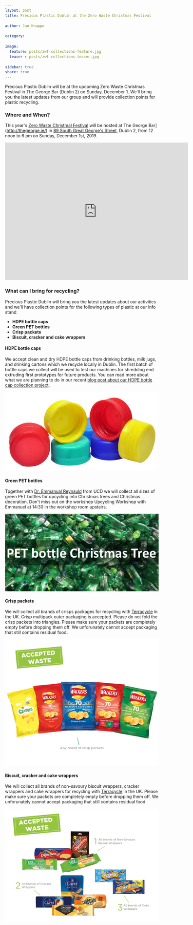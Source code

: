 ```yaml
---
layout: post
title: Precious Plastic Dublin at the Zero Waste Christmas Festival

author: Jan Knappe

category: 

image:
  feature: posts/zwf-collections-feature.jpg
  teaser : posts/zwf-collections-teaser.jpg

sidebar: true
share: true
---
```


Precious Plastic Dublin will be at the upcoming Zero Waste Christmas Festival in The George Bar (Dublin 2) on Sunday, December 1. We'll bring you the latest updates from our group and will provide collection points for plastic recycling.

### Where and When?

This year's [Zero Waste Christmal Festival](https://www.zerowastefestival.ie/christmas-festival-2019/) will be hosted at The George Bar](http://thegeorge.ie/) in [89 South Great George's Street](https://goo.gl/maps/VmcQiFwirShH7JrC7), Dublin 2, from 12 noon to 6 pm on Sunday, December 1st, 2019.

<iframe src="https://www.google.com/maps/embed?pb=!1m14!1m8!1m3!1d9527.89122139659!2d-6.2646836!3d53.343743!3m2!1i1024!2i768!4f13.1!3m3!1m2!1s0x0%3A0x1773eaac8a822f7c!2sThe%20George!5e0!3m2!1sen!2sus!4v1573842647383!5m2!1sen!2sus" width="600" height="450" frameborder="0" style="border:0;" allowfullscreen=""></iframe>

### What can I bring for recycling?

Precious Plastic Dublin will bring you the latest updates about our activities and we'll have collection points for the following types of plastic at our info stand:

- **HDPE bottle caps**
- **Green PET bottles**
- **Crisp packets**
- **Biscuit, cracker and cake wrappers**

#### HDPE bottle caps 

We accept clean and dry HDPE bottle caps from drinking bottles, milk jugs, and drinking cartons which we  recycle locally in Dublin. The first batch of bottle caps we collect will be used to test our machines for shredding end extruding first prototypes for future products. You can read more about what we are planning to do in our recent [blog post about our HDPE bottle cap collection project](/collecting-hdpe-bottle-caps-recycling/).

![HDPE bottle caps](/images/posts/zwf-collection-bottle-caps.png "HDPE bottle caps")

#### Green PET bottles

Tpgether with [Dr. Emmanual Reynauld](https://twitter.com/ReynaudEmmanuel) from UCD we will collect all sizes of green PET bottles for upcycling into Christmas trees and Christmas decoration. Don't miss out on the workshop Upcycling Workshop with Emmanuel at 14:30 in the workshop room upstairs.

![Green PET bottles](/images/posts/zwf-collection-green-pet.png "Green PET bottles")

#### Crisp packets

We will collect all brands of crisps packages for recycling with [Terracycle](https://www.terracycle.com/en-GB/brigades/crisppacket) in the UK. Crisp multipack outer packaging is accepted. Please do not fold the crisp packets into triangles. Please make sure your packets are completely empty before dropping them off. We unforunately cannot accept packaging that still contains residual food.

![Crisp packets](/images/posts/zwf-collection-crisps.png "Crisp packets")

#### Biscuit, cracker and cake wrappers

We will collect all brands of non-savoury biscuit wrappers, cracker wrappers and cake wrappers for recycling with [Terracycle](https://www.terracycle.com/en-GB/brigades/pladis) in the UK. Please make sure your packets are completely empty before dropping them off. We unforunately cannot accept packaging that still contains residual food.

![Biscuit, cracker and cake wrappers](/images/posts/zwf-collection-biscuits.png "Biscuit, cracker and cake wrappers")




